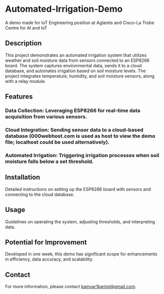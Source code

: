 # Automated-Irrigation-Demo
A demo made for IoT Engineering position at Aglantis and Cisco-La Trobe Centre for AI and IoT

## Description
This project demonstrates an automated irrigation system that utilizes weather and soil moisture data from sensors connected to an ESP8266 board. The system captures environmental data, sends it to a cloud database, and automates irrigation based on soil moisture levels. The project integrates temperature, humidity, and soil moisture sensors, along with a relay module.

## Features
### Data Collection: Leveraging ESP8266 for real-time data acquisition from various sensors.
### Cloud Integration: Sending sensor data to a cloud-based database (000webhost.com is used as host to view the demo file; localhost could be used alternatively).
### Automated Irrigation: Triggering irrigation processes when soil moisture falls below a set threshold.

## Installation
Detailed instructions on setting up the ESP8266 board with sensors and connecting to the cloud database.

## Usage
Guidelines on operating the system, adjusting thresholds, and interpreting data.

## Potential for Improvement
Developed in one week, this demo has significant scope for enhancements in efficiency, data accuracy, and scalability.

## Contact
For more information, please contact kamyar1karimi@gmail.com.
